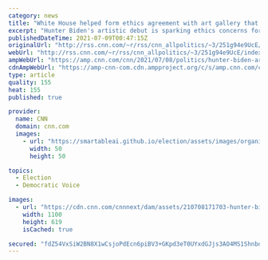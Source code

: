 ```yaml
---
category: news
title: "White House helped form ethics agreement with art gallery that's selling Hunter Biden's paintings, sources say"
excerpt: "Hunter Biden's artistic debut is sparking ethics concerns for the White House as some critics raise eyebrows over the high-priced pieces and whether they pose a conflict of interest.\n    \n"
publishedDateTime: 2021-07-09T00:47:15Z
originalUrl: "http://rss.cnn.com/~r/rss/cnn_allpolitics/~3/251g94e9UcE/index.html"
webUrl: "http://rss.cnn.com/~r/rss/cnn_allpolitics/~3/251g94e9UcE/index.html"
ampWebUrl: "https://amp.cnn.com/cnn/2021/07/08/politics/hunter-biden-art-work-sale/index.html"
cdnAmpWebUrl: "https://amp-cnn-com.cdn.ampproject.org/c/s/amp.cnn.com/cnn/2021/07/08/politics/hunter-biden-art-work-sale/index.html"
type: article
quality: 155
heat: 155
published: true

provider:
  name: CNN
  domain: cnn.com
  images:
    - url: "https://smartableai.github.io/election/assets/images/organizations/cnn.com-50x50.jpg"
      width: 50
      height: 50

topics:
  - Election
  - Democratic Voice

images:
  - url: "https://cdn.cnn.com/cnnnext/dam/assets/210708171703-hunter-biden-0522-super-tease.jpg"
    width: 1100
    height: 619
    isCached: true

secured: "fdZ54VxSiW2BN8X1wCsjoPdEcn6piBV3+GKpd3eT0UYxdGJjs3AO4MS1ShnbdMiVqj8oLTCjfUcB5AMhzHkrgqj29ytL9iYrZME5JygT5qqZaQixgB9WRfMhlVmGOoPJcPUuhF2pYYXpY9HTKXE6X/PoqgqJorQiTY3kqo0dkwyIJTEI1SOrYTqKAOcmrFFTzfwW5tWP5UjfnnU6NLweh+oWdU5HhOfrgck3VikFltsZfY4dcVVYt1KmD7ftLyHGk5FE9AwfGvQBSAGSY6qBByZnyzUdE9VpqETt+IfnWc51jnf15Jt0NTm8l63atRhsdTMZ72O+DyhgbFI1tpkSBhuWGpWPpurgPqX3T0SEdOU=;bIjhtci8n7WQRs0c6XtszA=="
---
```


